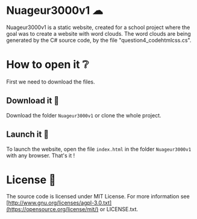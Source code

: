 # Nuageur3000v1 ☁

Nuageur3000v1 is a static website, created for a school project where the goal was to create a website with word clouds.
The word clouds are being generated by the C# source code, by the file "question4_codehtmlcss.cs".

# How to open it ❔

First we need to download the files.

## Download it 💾

Download the folder `Nuageur3000v1` or clone the whole project.

## Launch it 🚀

To launch the website, open the file `index.html` in the folder `Nuageur3000v1` with any browser.
That's it !

# License 📜
The source code is licensed under MIT License. For more information see [http://www.gnu.org/licenses/agpl-3.0.txt](https://opensource.org/license/mit/) or LICENSE.txt.
